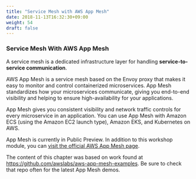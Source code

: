 ```yaml
---
title: "Service Mesh with AWS App Mesh"
date: 2018-11-13T16:32:30+09:00
weight: 54
draft: false
---
```


### Service Mesh With AWS App Mesh

A service mesh is a dedicated infrastructure layer for handling **service-to-service communication**.

AWS App Mesh is a service mesh based on the Envoy proxy that makes it easy to monitor and control containerized microservices. App Mesh standardizes how your microservices communicate, giving you end-to-end visibility and helping to ensure high-availability for your applications.

App Mesh gives you consistent visibility and network traffic controls for every microservice in an application. You can use App Mesh with Amazon ECS (using the Amazon EC2 launch type), Amazon EKS, and Kubernetes on AWS.

App Mesh is currently in Public Preview.  In addition to this workshop module, you can [visit the official AWS App Mesh page](https://aws.amazon.com/app-mesh/).

The content of this chapter was based on work found at https://github.com/awslabs/aws-app-mesh-examples.  Be sure to check that repo often for the latest App Mesh demos.
